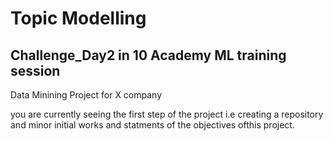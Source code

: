# Topic Modelling
## Challenge_Day2 in 10 Academy ML training session
Data Minining Project for X company

you are currently seeing the first step of the project i.e creating a repository and minor initial works and statments of the objectives ofthis project.

